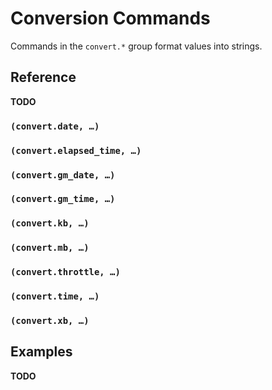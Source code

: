 # Conversion Commands

Commands in the ``convert.*`` group format values into strings.

## Reference
**TODO**

### `(convert.date, …)`
### `(convert.elapsed_time, …)`
### `(convert.gm_date, …)`
### `(convert.gm_time, …)`
### `(convert.kb, …)`
### `(convert.mb, …)`
### `(convert.throttle, …)`
### `(convert.time, …)`
### `(convert.xb, …)`

## Examples

**TODO**